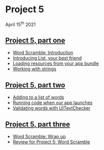 # Project 5

April 15<sup>th</sup> 2021

<!-- |                        |                        |                        |
|:----------------------:|:----------------------:|:----------------------:|
| ![](images/img_1.png)  | ![](images/img_2.png)  | ![](images/img_3.png)  | -->

## [Project 5, part one](https://www.hackingwithswift.com/100/swiftui/29)

* [Word Scramble: Introduction](https://www.hackingwithswift.com/books/ios-swiftui/word-scramble-introduction)
* [Introducing List, your best friend](https://www.hackingwithswift.com/books/ios-swiftui/introducing-list-your-best-friend)
* [Loading resources from your app bundle](https://www.hackingwithswift.com/books/ios-swiftui/loading-resources-from-your-app-bundle)
* [Working with strings](https://www.hackingwithswift.com/books/ios-swiftui/working-with-strings)

## [Project 5, part two](https://www.hackingwithswift.com/100/swiftui/30)

* [Adding to a list of words](https://www.hackingwithswift.com/books/ios-swiftui/adding-to-a-list-of-words)
* [Running code when our app launches](https://www.hackingwithswift.com/books/ios-swiftui/running-code-when-our-app-launches)
* [Validating words with UITextChecker](https://www.hackingwithswift.com/books/ios-swiftui/validating-words-with-uitextchecker)

## [Project 5, part three](https://www.hackingwithswift.com/100/swiftui/31)

* [Word Scramble: Wrap up](https://www.hackingwithswift.com/books/ios-swiftui/word-scramble-wrap-up)
* [Review for Project 5: Word Scramble](https://www.hackingwithswift.com/review/ios-swiftui/word-scramble)